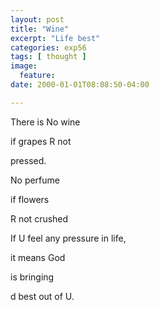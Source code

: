 ```yaml
---
layout: post
title: "Wine"
excerpt: "Life best"
categories: exp56
tags: [ thought ]
image:
  feature:
date: 2000-01-01T08:08:50-04:00

---
```


There is No wine

if grapes R not

pressed.

No perfume

if flowers

R not crushed


If U feel any pressure in life,

it means God

is bringing

d best out of U.
